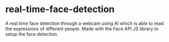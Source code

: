 # real-time-face-detection
 A real time face detection through a webcam using AI which is able to read the expressions of different people. Made with the Face API JS library to setup the face detection.
